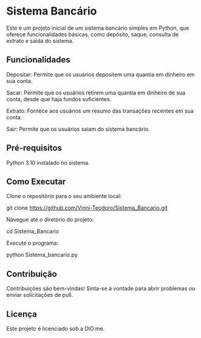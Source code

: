 # Sistema Bancário

Este é um projeto inicial de um sistema bancário simples em Python, que oferece funcionalidades básicas, como depósito, saque, consulta de extrato e saída do sistema.

## Funcionalidades

Depositar:
Permite que os usuários depositem uma quantia em dinheiro em sua conta.

Sacar:
Permite que os usuários retirem uma quantia em dinheiro de sua conta, desde que haja fundos suficientes.

Extrato:
Fornece aos usuários um resumo das transações recentes em sua conta.

Sair:
Permite que os usuários saiam do sistema bancário.

## Pré-requisitos

Python 3.10 instalado no sistema.

## Como Executar

Clone o repositório para o seu ambiente local:

git clone https://github.com/Vinni-Teodoro/Sistema_Bancario.git

Navegue até o diretório do projeto:

cd Sistema_Bancario

Execute o programa:

python Sistema_bancario.py

## Contribuição

Contribuições são bem-vindas! Sinta-se à vontade para abrir problemas ou enviar solicitações de pull.

## Licença

Este projeto é licenciado sob a DIO.me.
